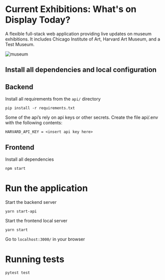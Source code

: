# Current Exhibitions: What's on Display Today? 
A flexible full-stack web application providing live updates on museum exhibitions. It includes Chicago Institute of Art, Harvard Art Museum, and a Test Museum.  

![museum](<img width="1456" alt="museum" src="https://github.com/boydlm/museum-api/assets/114845124/2af2e84a-8e83-48a3-8d5c-72a24e31bbcb">)

## Install all dependencies and local configuration

## Backend
Install all requirements from the `api/` directory
```
pip install -r requirements.txt
```

Some of the api’s rely on api keys or other secrets. Create the file api/.env with the following contents:
```
HARVARD_API_KEY = <insert api key here>
```

## Frontend
Install all dependencies
```
npm start
```

# Run the application
Start the backend server
```
yarn start-api
```

Start the frontend local server
```
yarn start
```

Go to `localhost:3000/` in your browser

# Running tests

```
pytest test
```